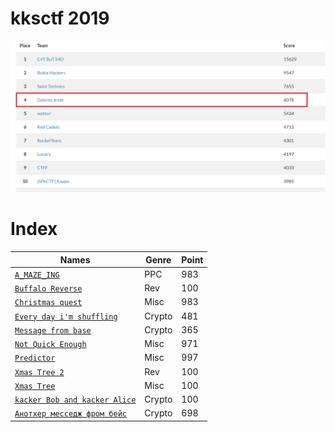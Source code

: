 # kksctf 2019

<img src="scoreboard.png">

# Index

| Names                  |Genre               |Point      |
|------------------------|---------------------|----------|
| [`A_MAZE_ING`](A_MAZE_ING/)|PPC|983|
| [`Buffalo Reverse`](Buffalo%20Reverse/)|Rev|100|
| [`Christmas quest`](Christmas%20quest/)|Misc|983|
| [`Every day i'm shuffling`](Every%20day%20i'm%20shuffling/)|Crypto|481|
| [`Message from base`](Message%20from%20base/)|Crypto|365|
| [`Not Quick Enough`](Not%20Quick%20Enough/)|Misc|971|
| [`Predictor`](Predictor/)|Misc|997|
| [`Xmas Tree 2`](Xmas%20Tree%202/)|Rev|100|
| [`Xmas Tree`](Xmas%20Tree/)|Misc|100|
| [`kacker Bob and kacker Alice`](kacker%20Bob%20and%20kacker%20Alice/)|Crypto|100|
| [`Анотхер месседж фром бейс`](Анотхер%20месседж%20фром%20бейс/)|Crypto|698|
